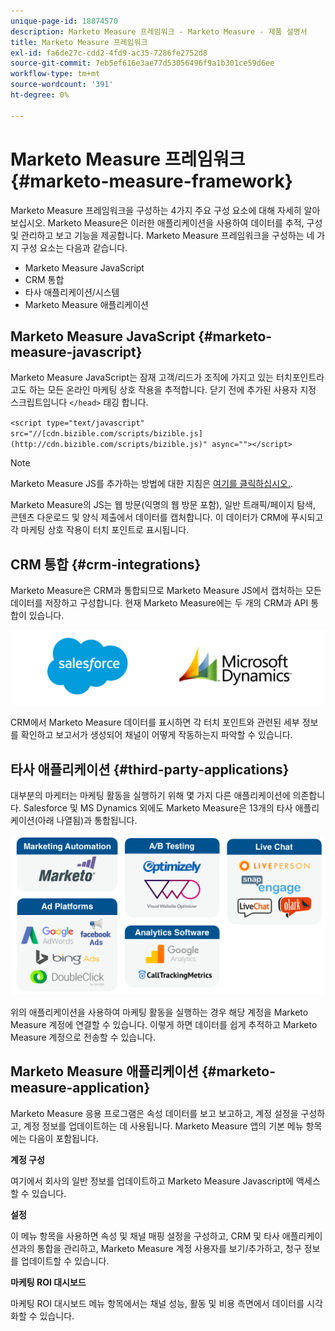```yaml
---
unique-page-id: 18874570
description: Marketo Measure 프레임워크 - Marketo Measure - 제품 설명서
title: Marketo Measure 프레임워크
exl-id: fa6de27c-cdd2-4fd9-ac35-7286fe2752d8
source-git-commit: 7eb5ef616e3ae77d53056496f9a1b301ce59d6ee
workflow-type: tm+mt
source-wordcount: '391'
ht-degree: 0%

---
```


# Marketo Measure 프레임워크 {#marketo-measure-framework}

Marketo Measure 프레임워크을 구성하는 4가지 주요 구성 요소에 대해 자세히 알아보십시오. Marketo Measure은 이러한 애플리케이션을 사용하여 데이터를 추적, 구성 및 관리하고 보고 기능을 제공합니다. Marketo Measure 프레임워크을 구성하는 네 가지 구성 요소는 다음과 같습니다.

* Marketo Measure JavaScript
* CRM 통합
* 타사 애플리케이션/시스템
* Marketo Measure 애플리케이션

## Marketo Measure JavaScript {#marketo-measure-javascript}

Marketo Measure JavaScript는 잠재 고객/리드가 조직에 가지고 있는 터치포인트라고도 하는 모든 온라인 마케팅 상호 작용을 추적합니다. 닫기 전에 추가된 사용자 지정 스크립트입니다 `</head>` 태깅 합니다.

`<script type="text/javascript" src="//[cdn.bizible.com/scripts/bizible.js](http://cdn.bizible.com/scripts/bizible.js)" async=""></script>`

>[!NOTE]
>
>Marketo Measure JS를 추가하는 방법에 대한 지침은 [여기를 클릭하십시오.](/help/marketo-measure-tracking/setting-up-tracking/adding-marketo-measure-script.md).

Marketo Measure의 JS는 웹 방문(익명의 웹 방문 포함), 일반 트래픽/페이지 탐색, 콘텐츠 다운로드 및 양식 제출에서 데이터를 캡처합니다. 이 데이터가 CRM에 푸시되고 각 마케팅 상호 작용이 터치 포인트로 표시됩니다.

## CRM 통합 {#crm-integrations}

Marketo Measure은 CRM과 통합되므로 Marketo Measure JS에서 캡처하는 모든 데이터를 저장하고 구성합니다. 현재 Marketo Measure에는 두 개의 CRM과 API 통합이 있습니다.

![](assets/1-2.png)

CRM에서 Marketo Measure 데이터를 표시하면 각 터치 포인트와 관련된 세부 정보를 확인하고 보고서가 생성되어 채널이 어떻게 작동하는지 파악할 수 있습니다.

## 타사 애플리케이션 {#third-party-applications}

대부분의 마케터는 마케팅 활동을 실행하기 위해 몇 가지 다른 애플리케이션에 의존합니다. Salesforce 및 MS Dynamics 외에도 Marketo Measure은 13개의 타사 애플리케이션(아래 나열됨)과 통합됩니다.

![](assets/2-1.png)

위의 애플리케이션을 사용하여 마케팅 활동을 실행하는 경우 해당 계정을 Marketo Measure 계정에 연결할 수 있습니다. 이렇게 하면 데이터를 쉽게 추적하고 Marketo Measure 계정으로 전송할 수 있습니다.

## Marketo Measure 애플리케이션 {#marketo-measure-application}

Marketo Measure 응용 프로그램은 속성 데이터를 보고 보고하고, 계정 설정을 구성하고, 계정 정보를 업데이트하는 데 사용됩니다. Marketo Measure 앱의 기본 메뉴 항목에는 다음이 포함됩니다.

**계정 구성**

여기에서 회사의 일반 정보를 업데이트하고 Marketo Measure Javascript에 액세스할 수 있습니다.

**설정**

이 메뉴 항목을 사용하면 속성 및 채널 매핑 설정을 구성하고, CRM 및 타사 애플리케이션과의 통합을 관리하고, Marketo Measure 계정 사용자를 보기/추가하고, 청구 정보를 업데이트할 수 있습니다.

**마케팅 ROI 대시보드**

마케팅 ROI 대시보드 메뉴 항목에서는 채널 성능, 활동 및 비용 측면에서 데이터를 시각화할 수 있습니다.
